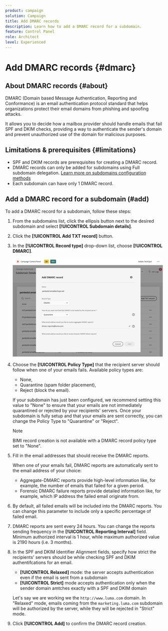 ```yaml
---
product: campaign
solution: Campaign 
title: Add DMARC records
description: Learn how to add a DMARC record for a subdomain.
feature: Control Panel
role: Architect
level: Experienced
---
```


# Add DMARC records {#dmarc}

## About DMARC records {#about}

DMARC (Domain based Message Authentication, Reporting and Conformance) is an email authentication protocol standard that helps organizations protect their email domains from phishing and spoofing attacks.

It allows you to decide how a mailbox provider should handle emails that fail SPF and DKIM checks, providing a way to authenticate the sender's domain and prevent unauthorized use of the domain for malicious purposes.

## Limitations & prerequisites {#limitations}

* SPF and DKIM records are prerequisites for creating a DMARC record.
* DMARC records can only be added for subdomains using Full subdomain delegation. [Learn more on subdomains configuration methods](subdomains-branding.md#subdomain-delegation-methods)
* Each subdomain can have only 1 DMARC record.

## Add a DMARC record for a subdomain (#add)

To add a DMARC record for a subdomain, follow these steps:

1. From the subdomains list, click the ellipsis button next to the desired subdomain and select **[!UICONTROL Subdomain details]**.

1. Click the **[!UICONTROL Add TXT record]** button.

1. In the **[!UICONTROL Record type]** drop-down list, choose **[!UICONTROL DMARC]**.

    ![](assets/dmarc-add.png)

1. Choose the **[!UICONTROL Policy Type]** that the recipient server should follow when one of your emails fails. Available policy types are:

    * None,
    * Quarantine (spam folder placement),
    * Reject (block the email).

    If your subdomain has just been configured, we recommend setting this value to "None" to ensure that your emails are not immediately quarantined or rejected by your recipients' servers. Once your subdomain is fully setup and that your emails are sent correctly, you can change the Policy Type to "Quarantine" or "Reject".

    >[!NOTE]
    >
    > BIMI record creation is not available with a DMARC record policy type set to "None".

1. Fill in the email addresses that should receive the DMARC reports.

    When one of your emails fail, DMARC reports are automatically sent to the email address of your choice:

    * Aggregate-DMARC reports provide high-level information like, for example, the number of emails that failed for a given period.
    * Forensic DMARC failure reports provide detailed information like, for example, which IP address the failed email originate from.

1. By default, all failed emails will be included into the DMARC reports. You can change this parameter to include only a specific percentage of failed email.

1. DMARC reports are sent every 24 hours. You can change the reports sending frequency in the **[!UICONTROL Reporting Interval]** field. Minimum authorized interval is 1 hour, while maximum authorized value is 2190 hours (i.e. 3 months).

1. In the SPF and DKIM Identifier Alignment fields, specify how strict the recipients' servers should be while checking SPF and DKIM authentifcations for an email.

    * **[!UICONTROL Relaxed]** mode: the server accepts authentication even if the email is sent from a subdomain
    * **[!UICONTROL Strict]** mode accepts authentication only when the sender domain amtches exactly with a SPF and DKIM domain

    Let's say we are working we the `http://www.luma.com` domain. In "Relaxed" mode, emails coming from the `marketing.luma.com` subdomain will be authorized by the server, while they will be rejected in "Strict" mode.

1. Click **[!UICONTROL Add]** to confirm the DMARC record creation. 
